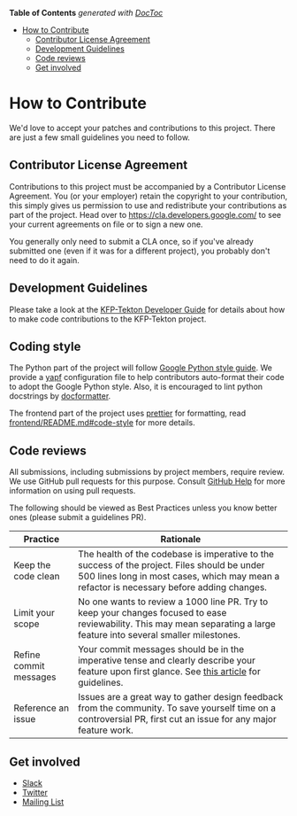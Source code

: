 <!-- START doctoc generated TOC please keep comment here to allow auto update -->
<!-- DON'T EDIT THIS SECTION, INSTEAD RE-RUN doctoc TO UPDATE -->
**Table of Contents**  *generated with [DocToc](https://github.com/thlorenz/doctoc)*

- [How to Contribute](#how-to-contribute)
  - [Contributor License Agreement](#contributor-license-agreement)
  - [Development Guidelines](#development-guidelines)
  - [Code reviews](#code-reviews)
  - [Get involved](#get-involved)

<!-- END doctoc generated TOC please keep comment here to allow auto update -->

# How to Contribute

We'd love to accept your patches and contributions to this project. There are
just a few small guidelines you need to follow.

## Contributor License Agreement

Contributions to this project must be accompanied by a Contributor License
Agreement. You (or your employer) retain the copyright to your contribution,
this simply gives us permission to use and redistribute your contributions as
part of the project. Head over to <https://cla.developers.google.com/> to see
your current agreements on file or to sign a new one.

You generally only need to submit a CLA once, so if you've already submitted one
(even if it was for a different project), you probably don't need to do it
again.

## Development Guidelines

Please take a look at the [KFP-Tekton Developer Guide](sdk/python/README.md) for
details about how to make code contributions to the KFP-Tekton project.

## Coding style

The Python part of the project will follow [Google Python style guide](http://google.github.io/styleguide/pyguide.html).
We provide a [yapf](https://github.com/google/yapf) configuration file to help
contributors auto-format their code to adopt the Google Python style. Also, it
is encouraged to lint python docstrings by [docformatter](https://github.com/myint/docformatter).

The frontend part of the project uses [prettier](https://prettier.io/) for
formatting, read [frontend/README.md#code-style](frontend/README.md#code-style)
for more details.

## Code reviews

All submissions, including submissions by project members, require review. We
use GitHub pull requests for this purpose. Consult
[GitHub Help](https://help.github.com/articles/about-pull-requests/) for more
information on using pull requests.

The following should be viewed as Best Practices unless you know better ones
(please submit a guidelines PR).

| Practice | Rationale |
| -------- | --------- |
| Keep the code clean | The health of the codebase is imperative to the success of the project. Files should be under 500 lines long in most cases, which may mean a refactor is necessary before adding changes. |
| Limit your scope | No one wants to review a 1000 line PR. Try to keep your changes focused to ease reviewability. This may mean separating a large feature into several smaller milestones.  |
| Refine commit messages | Your commit messages should be in the imperative tense and clearly describe your feature upon first glance. See [this article](https://chris.beams.io/posts/git-commit/) for guidelines.
| Reference an issue | Issues are a great way to gather design feedback from the community. To save yourself time on a controversial PR, first cut an issue for any major feature work. |

## Get involved

* [Slack](http://kubeflow.slack.com/)
* [Twitter](http://twitter.com/kubeflow)
* [Mailing List](https://groups.google.com/forum/#!forum/kubeflow-discuss)
